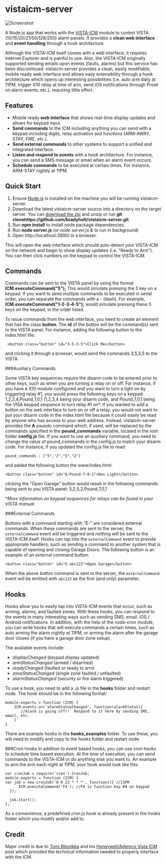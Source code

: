 vistaicm-server
==========

![Screenshot](https://raw.github.com/bradyholt/vistaicm-server/gh-pages/screenshot.png)

A Node.js app that works with the [VISTA-ICM](http://controlworks.com/modules/Product.aspx?pid=80) module to control VISTA (10/15/20/21/50/128/250) alarm panels.  It provides a **clean web interface** and **event handling** through a hook architecture.

Although the VISTA-ICM itself comes with a web interface, it requires Internet Explorer and is painful to use.  Also, the VISTA-ICM originally supported sending emails upon events (faults, alarms) but this service has been discontinued.  vistaicm-server provides a clean, easily modifiable, mobile ready web interface and allows easy extensibility through a hook architecture which opens up interesting possibilities (i.e. auto arm daily at 11PM, trigger X10 relay at time of arm, send iOS notifications through Prowl on alarm events, etc.), requiring little effort. 

Features
------- 

- Mobile ready **web interface** that shows real-time display updates and allows for keypad input.
- **Send commands** to the ICM including anything you can send with a keypad including digits, relay activation and functions (ARM-AWAY, STAY, FIRE, etc.).
- **Send external commands** to other systems to support a unified and integrated interface.
- **Listen and respond to events** with a *hook* architecture.  For instance, you can send a SMS message or email when an alarm event occurs.   
- **Schedule commands** to be executed at certain times.  For instance, ARM-STAY nightly at 11PM.

Quick Start
---------

1. Ensure [Node.js](http://nodejs.org/) is installed on the machine you will be running vistaicm-server.
2. Download the latest vistaicm-server source into a directory on the target server.  You can [download the zip](https://github.com/bradyholt/vistaicm-server/archive/master.zip) and unzip or run **git clonehttps://github.com/bradyholt/vistaicm-server.git**.
3. Run **npm install** to install node package dependencies.
3. Run **node server.js** (or *node server.js &* to run in background)
4. Open http://localhost:3900/ in a browser.

This will open the web interface which should auto-detect your VISTA-ICM on the network and begin to show display updates (i.e. "Ready to Arm").  You can then click numbers on the keypad to control the VISTA-ICM.

Commands
---------
Commands can be sent to the VISTA panel by using the format **ICM.executeCommand("5");**  This would simulate pressing the *5* key on a keypad.  If you want to send multiple commands to be executed in serial order, you can separate the commands with a *-* (dash).  For example, **ICM.executeCommand("1-2-3-4-5");** would simulate pressing these 5 keys on the keypad, in the order listed.

To issue commands from the web interface, you need to create an element that has the class **button**.  The **id** of the button will be the command(s) sent to the VISTA panel.  For instance, adding the following button to the index.html file:

     <button class="button" id="3-5-3-5">Click Me</button>

and clicking it through a browser, would send the commands 3,5,3,5 to the VISTA.

###Auxiliary Commands

Some VISTA key sequences require the disarm code to be entered prior to other keys, such as when you are turning a relay on or off.  For instance, if you have a X10 module configured and you want to turn a light on by triggering relay #1, you would press the following keys on a keypad:  1,2,3,4,Pound,7,0,1 (1,2,3,4 being your disarm code, and Pound,7,0,1 being the VISA keypad sequence to turn relay #1 on*.  If you wanted to add a button on the web interface to turn on or off a relay, you would not want to put your disarm code in the index.html file because it could easily be read by anyone who has access to your web address.  Instead, vistaicm-server provides the **A** psuedo command which, if used, will be replaced by the commands specified in the **pound\_commands** variable, located in the root folder **config.js** file.  If you want to use an auxiliary command, you need to change the value of pound\_commands in the config.js to match your disarm code.  For instance, if you updated the config.js file to read:

    pound_commands : ["5","2","5","2"]

and added the following button the www/index.html:
    
    <button class="button" id="A-Pound-7-0-1">Den Light</button>

clicking the "Open Garage" button would result in the following commands being sent to you VISTA panel: 5,2,5,2,Pound,7,0,1

**More information on keypad sequences for relays can be found in your VISTA manual.*

###External Commands

Buttons with a command starting with "E-" are considered external commands.  When these commands are sent to the server, the `externalCommand` event will be triggered and nothing will be sent to the VISTA-ICM itself.  Hooks can tap into the `externalCommand` event to provide appropriate handlers, such as sending a command to another system that is capable of opening and closing Garage Doors.  The following button is an example of an external command button:

    <button class="button" id="E-abc123">Open Garage</button>
  
When the above button command is sent to the server, the `externalCommand` event will be emitted with `abc123` as the first (and only) parameter.

Hooks
-----

Hooks allow you to easily tap into VISTA-ICM events that occur, such as arming, alarms, and faulted zones.  With these hooks, you can respond to the events in many interesting ways such as sending SMS, email. iOS / Android notifications.  In addition, with the help of the node-cron module, you can write hooks that will execute commands a certain times, such as auto arming the alarm nightly at 11PM, or arming the alarm after the garage door closes (if you have a garage door zone setup).

The available events include:

 - *displayChanged* (keypad display updated)
 - *armStatusChanged* (armed / disarmed)
 - *readyChanged* (faulted or ready to arm)
 - *zoneStatusChanged* (single zone faulted / unfaulted)
 - *alarmStatusChanged* (security or fire alarm triggered)

To use a hook, you need to add a .js file in the **hooks** folder and restart node.  The hook should be in the following format:

    module.exports = function (ICM) {
        ICM.events.on('alarmStatusChanged', function(alarmStatus){
           //Alarm is going off!!  Respond to it here by sending SMS, email, etc.
        }
    }

There are example hooks in the **hooks_examples** folder.  To use these, you will need to modify and copy to the hooks folder and restart node.

###Cron hooks
In addition to event based hooks, you can use cron hooks to schedule time based execution.  At the time of execution, you can send commands to the VISTA-ICM or do anything else you want to.  An example to arm the arm each night at 11PM, your hook would look like this:

    var cronJob = require('cron').CronJob;
    module.exports = function (ICM) {
    var job = new cronJob('0 0 23 * * *', function(){ //11PM
          ICM.executeCommand('F4'); //F4 is function key #4 on keypad
      });

      job.start();
    };

As a convenience, a predefined cron.js hook is already present in the hooks folder which you modify and/or add to.

Credit
-----
Major credit is due to [Tomi Blinnikka](https://twitter.com/docBliny) and his [Honeywell/Ademco Vista ICM](http://bliny.net/blog/post/HoneywellAdemco-Vista-ICM-network.aspx) post which provided the technical information needed to properly interface with the ICM.
